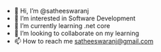 - 👋 Hi, I’m @satheeswaranj
- 👀 I’m interested in Software Development
- 🌱 I’m currently learning .net core
- 💞️ I’m looking to collaborate on my learning
- 📫 How to reach me satheeswaranj@gmail.com

<!---
satheeswaranj/satheeswaranj is a ✨ special ✨ repository because its `README.md` (this file) appears on your GitHub profile.
You can click the Preview link to take a look at your changes.
--->
